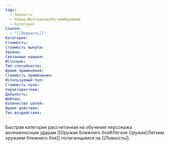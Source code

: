 ```yaml
---
tags:
  - Ловкость
  - Навык/ФехтованиеЛегкимОружием
  - Категория
Ссылки:
  - "[[Ловкость]]"
Категория: 
Стоимость:
Стоимость выкупа:
Уровни:
Связанные навыки:
Источник:
Тип способности:
Время применения:
Стоимость применения:
Используемый пул:
Стоимость пула:
Характеристики:
Дальность:
Шаблон:
Количество целей:
Время действия:
Тип воздействия:
---
```

Быстрая категория рассчитанная на обучение персонажа молниеносным ударам [[Оружие Ближнего боя#Легкое Оружие|Легким оружием ближнего боя]] полагающимся на [[Ловкость]]. 